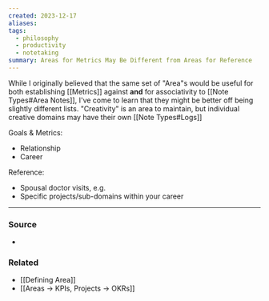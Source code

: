 ```yaml
---
created: 2023-12-17
aliases: 
tags:
  - philosophy
  - productivity
  - notetaking
summary: Areas for Metrics May Be Different from Areas for Reference
---
```

While I originally believed that the same set of "Area"s would be useful for both establishing [[Metrics]] against **and** for associativity to [[Note Types#Area Notes]], I've come to learn that they might be better off being slightly different lists. "Creativity" is an area to maintain, but individual creative domains may have their own [[Note Types#Logs]]

Goals & Metrics:
- Relationship
- Career

Reference:
* Spousal doctor visits, e.g.
* Specific projects/sub-domains within your career

****
### Source
- 

### Related
- [[Defining Area]]
- [[Areas → KPIs, Projects → OKRs]]